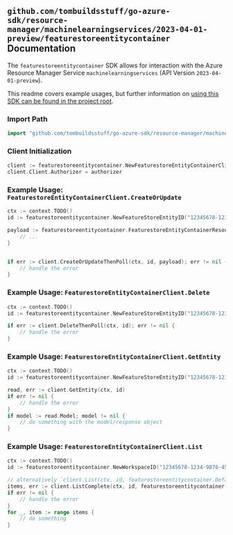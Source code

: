 
## `github.com/tombuildsstuff/go-azure-sdk/resource-manager/machinelearningservices/2023-04-01-preview/featurestoreentitycontainer` Documentation

The `featurestoreentitycontainer` SDK allows for interaction with the Azure Resource Manager Service `machinelearningservices` (API Version `2023-04-01-preview`).

This readme covers example usages, but further information on [using this SDK can be found in the project root](https://github.com/tombuildsstuff/go-azure-sdk/tree/main/docs).

### Import Path

```go
import "github.com/tombuildsstuff/go-azure-sdk/resource-manager/machinelearningservices/2023-04-01-preview/featurestoreentitycontainer"
```


### Client Initialization

```go
client := featurestoreentitycontainer.NewFeaturestoreEntityContainerClientWithBaseURI("https://management.azure.com")
client.Client.Authorizer = authorizer
```


### Example Usage: `FeaturestoreEntityContainerClient.CreateOrUpdate`

```go
ctx := context.TODO()
id := featurestoreentitycontainer.NewFeatureStoreEntityID("12345678-1234-9876-4563-123456789012", "example-resource-group", "workspaceValue", "featureStoreEntityValue")

payload := featurestoreentitycontainer.FeaturestoreEntityContainerResource{
	// ...
}


if err := client.CreateOrUpdateThenPoll(ctx, id, payload); err != nil {
	// handle the error
}
```


### Example Usage: `FeaturestoreEntityContainerClient.Delete`

```go
ctx := context.TODO()
id := featurestoreentitycontainer.NewFeatureStoreEntityID("12345678-1234-9876-4563-123456789012", "example-resource-group", "workspaceValue", "featureStoreEntityValue")

if err := client.DeleteThenPoll(ctx, id); err != nil {
	// handle the error
}
```


### Example Usage: `FeaturestoreEntityContainerClient.GetEntity`

```go
ctx := context.TODO()
id := featurestoreentitycontainer.NewFeatureStoreEntityID("12345678-1234-9876-4563-123456789012", "example-resource-group", "workspaceValue", "featureStoreEntityValue")

read, err := client.GetEntity(ctx, id)
if err != nil {
	// handle the error
}
if model := read.Model; model != nil {
	// do something with the model/response object
}
```


### Example Usage: `FeaturestoreEntityContainerClient.List`

```go
ctx := context.TODO()
id := featurestoreentitycontainer.NewWorkspaceID("12345678-1234-9876-4563-123456789012", "example-resource-group", "workspaceValue")

// alternatively `client.List(ctx, id, featurestoreentitycontainer.DefaultListOperationOptions())` can be used to do batched pagination
items, err := client.ListComplete(ctx, id, featurestoreentitycontainer.DefaultListOperationOptions())
if err != nil {
	// handle the error
}
for _, item := range items {
	// do something
}
```
